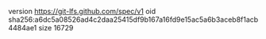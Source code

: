 version https://git-lfs.github.com/spec/v1
oid sha256:a6dc5a08526ad4c2daa25415df9b167a16fd9e15ac5a6b3aceb8f1acb4484ae1
size 16729
